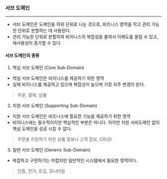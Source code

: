 ### 서브 도메인
---

- 서브 도메인은 도메인을 하위 단위로 나눈 것으로, 비즈니스 영역을 작고 관리 가능한 단위로 분할하는 데 사용된다.
- 관리 가능한 단위로 분할하여 비지니스의 복잡성을 줄여서 이해도를 올릴 수 있고, 재사용성이 증가할 수 있다.

#### 서브 도메인의 종류
1. 핵심 서브 도메인 (Core Sub-Domain)
- 핵심 서브 도메인은 비지니스를 제공하기 위한 영역
- 실제 비지니스를 제공하고 있으며 복잡성이 높으며 가장 자주 변경이 된다.
> 주문, 결제, 상품

2. 지원 서브 도메인 (Supporting Sub-Domain)
- 지원 서브 도메인은 비즈니스에 필요한 기능을 제공하기 위한 영역
- 비지니스에는 필수적이지만 핵심적인 부분은 아니다. 하지만 지원 서비도메인 없이 핵심 도메인을 성공 시킬 수 없다.
> 주문을 지원하기 위한 상품 정보나 고객 정보, CRUD

3. 일반 서브 도메인 (Generic Sub-Domain)
- 복잡하고 구현하기는 어렵지만 일반적인 시스템에서 필요한 영역이다. 
> 인증, 인가, 로깅, 모니터링